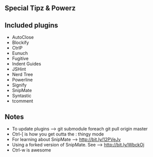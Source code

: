 ## Special Tipz & Powerz

## Included plugins
* AutoClose
* Blockify
* CtrlP
* Eunuch
* Fugitive
* Indent Guides
* JSHint
* Nerd Tree
* Powerline
* Signify
* SnipMate
* Syntastic
* tcomment

## Notes
* To update plugins --> git submodule foreach git pull origin master
* Ctrl-[ is how you get outta the : thingy mode
* For learning about SnipMate --> http://bit.ly/12PVeJv
* Using a forked version of SnipMate. See --> http://bit.ly/WbckOj
* Ctrl-w is awesome

